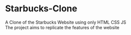 # Starbucks-Clone
A Clone of the Starbucks Website using only HTML CSS JS<br>
The project aims to replicate the features of the website 